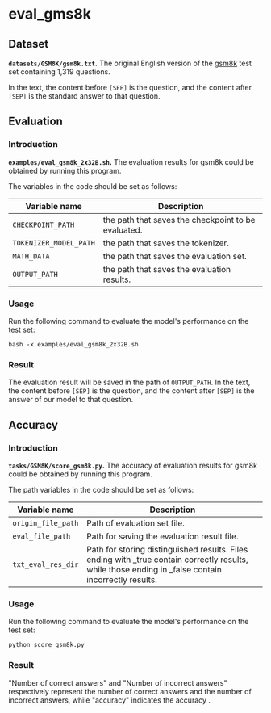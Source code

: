 # eval_gms8k

## Dataset
**`datasets/GSM8K/gsm8k.txt`.** The original English version of the [gsm8k](https://github.com/openai/grade-school-math) test set containing 1,319 questions.

In the text, the content before `[SEP]` is the question, and the content after `[SEP]` is the standard answer to that question.

## Evaluation

### Introduction
**`examples/eval_gsm8k_2x32B.sh`.** The evaluation results for gsm8k could be obtained by running this program. 

The variables in the code should be set as follows: 

| Variable name               | Description          |
| ------------------- | --------------------------------------------- |
| `CHECKPOINT_PATH`    | the path that saves the checkpoint to be evaluated.       |
| `TOKENIZER_MODEL_PATH`    | the path that saves the tokenizer.                  |
| `MATH_DATA`    | the path that saves the evaluation set.                  |
| `OUTPUT_PATH`    | the path that saves the evaluation results.                  |

### Usage

Run the following command to evaluate the model's performance on the test set:
```
bash -x examples/eval_gsm8k_2x32B.sh
```

### Result
The evaluation result will be saved in the path of `OUTPUT_PATH`. In the text, the content before `[SEP]` is the question, and the content after `[SEP]` is the answer of our model to that question.

## Accuracy
### Introduction
**`tasks/GSM8K/score_gsm8k.py`.** The accuracy of evaluation results for gsm8k could be obtained by running this program.

The path variables in the code should be set as follows: 

| Variable name               | Description          |
| ------------------- | --------------------------------------------- |
| `origin_file_path`  | Path of evaluation set file.                 |
| `eval_file_path`    | Path for saving the evaluation result file.                  |
| `txt_eval_res_dir`  | Path for storing distinguished results. Files ending with _true contain correctly results, while those ending in _false contain incorrectly results. |

### Usage
Run the following command to evaluate the model's performance on the test set:
```
python score_gsm8k.py
```
### Result
"Number of correct answers" and "Number of incorrect answers" respectively represent the number of correct answers and the number of incorrect answers, while "accuracy" indicates the accuracy . 


